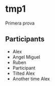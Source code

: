 # tmp1
Primera prova

## Participants

* Alex
* Angel Miguel
* Ruben
* Participant
* Tilted Alex
* Another time Alex
